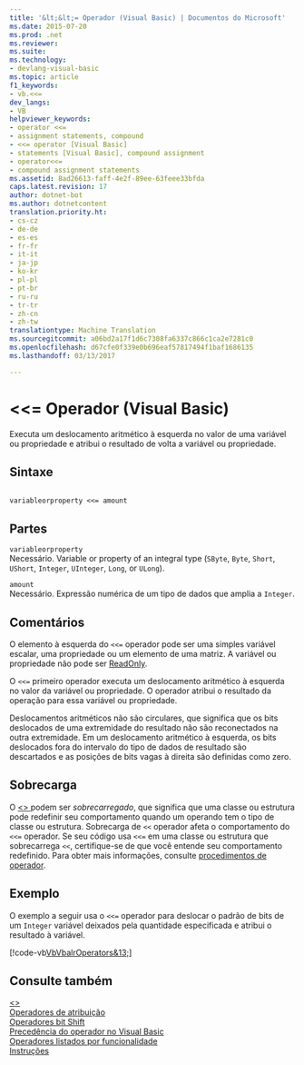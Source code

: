 ```yaml
---
title: '&lt;&lt;= Operador (Visual Basic) | Documentos do Microsoft'
ms.date: 2015-07-20
ms.prod: .net
ms.reviewer: 
ms.suite: 
ms.technology:
- devlang-visual-basic
ms.topic: article
f1_keywords:
- vb.<<=
dev_langs:
- VB
helpviewer_keywords:
- operator <<=
- assignment statements, compound
- <<= operator [Visual Basic]
- statements [Visual Basic], compound assignment
- operator<<=
- compound assignment statements
ms.assetid: 8ad26613-faff-4e2f-89ee-63feee33bfda
caps.latest.revision: 17
author: dotnet-bot
ms.author: dotnetcontent
translation.priority.ht:
- cs-cz
- de-de
- es-es
- fr-fr
- it-it
- ja-jp
- ko-kr
- pl-pl
- pt-br
- ru-ru
- tr-tr
- zh-cn
- zh-tw
translationtype: Machine Translation
ms.sourcegitcommit: a06bd2a17f1d6c7308fa6337c866c1ca2e7281c0
ms.openlocfilehash: d67cfe0f339e0b696eaf57817494f1baf1686135
ms.lasthandoff: 03/13/2017

---
```

# <a name="ltlt-operator-visual-basic"></a>&lt;&lt;= Operador (Visual Basic)
Executa um deslocamento aritmético à esquerda no valor de uma variável ou propriedade e atribui o resultado de volta a variável ou propriedade.  
  
## <a name="syntax"></a>Sintaxe  
  
```  
  
variableorproperty <<= amount  
```  
  
## <a name="parts"></a>Partes  
 `variableorproperty`  
 Necessário. Variable or property of an integral type (`SByte`, `Byte`, `Short`, `UShort`, `Integer`, `UInteger`, `Long`, or `ULong`).  
  
 `amount`  
 Necessário. Expressão numérica de um tipo de dados que amplia a `Integer`.  
  
## <a name="remarks"></a>Comentários  
 O elemento à esquerda do `<<=` operador pode ser uma simples variável escalar, uma propriedade ou um elemento de uma matriz. A variável ou propriedade não pode ser [ReadOnly](../../../visual-basic/language-reference/modifiers/readonly.md).  
  
 O `<<=` primeiro operador executa um deslocamento aritmético à esquerda no valor da variável ou propriedade. O operador atribui o resultado da operação para essa variável ou propriedade.  
  
 Deslocamentos aritméticos não são circulares, que significa que os bits deslocados de uma extremidade do resultado não são reconectados na outra extremidade. Em um deslocamento aritmético à esquerda, os bits deslocados fora do intervalo do tipo de dados de resultado são descartados e as posições de bits vagas à direita são definidas como zero.  
  
## <a name="overloading"></a>Sobrecarga  
 O [ <> ](../../../visual-basic/language-reference/operators/left-shift-operator.md) podem ser *sobrecarregado*, que significa que uma classe ou estrutura pode redefinir seu comportamento quando um operando tem o tipo de classe ou estrutura. Sobrecarga de `<<` operador afeta o comportamento do `<<=` operador. Se seu código usa `<<=` em uma classe ou estrutura que sobrecarrega `<<`, certifique-se de que você entende seu comportamento redefinido. Para obter mais informações, consulte [procedimentos de operador](../../../visual-basic/programming-guide/language-features/procedures/operator-procedures.md).  
  
## <a name="example"></a>Exemplo  
 O exemplo a seguir usa o `<<=` operador para deslocar o padrão de bits de um `Integer` variável deixados pela quantidade especificada e atribui o resultado à variável.  
  
 [!code-vb[VbVbalrOperators&13;](../../../visual-basic/language-reference/operators/codesnippet/VisualBasic/left-shift-assignment-operator_1.vb)]  
  
## <a name="see-also"></a>Consulte também  
 [<>](../../../visual-basic/language-reference/operators/left-shift-operator.md)   
 [Operadores de atribuição](../../../visual-basic/language-reference/operators/assignment-operators.md)   
 [Operadores bit Shift](../../../visual-basic/language-reference/operators/bit-shift-operators.md)   
 [Precedência do operador no Visual Basic](../../../visual-basic/language-reference/operators/operator-precedence.md)   
 [Operadores listados por funcionalidade](../../../visual-basic/language-reference/operators/operators-listed-by-functionality.md)   
 [Instruções](../../../visual-basic/programming-guide/language-features/statements.md)
